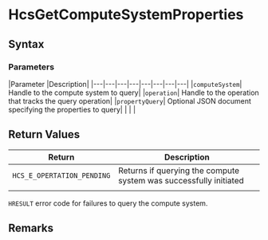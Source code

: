 # HcsGetComputeSystemProperties

## Syntax

### Parameters
|Parameter     |Description|
|---|---|---|---|---|---|---|---| 
|`computeSystem`| Handle to the compute system to query|
|`operation`| Handle to the operation that tracks the query operation|
|`propertyQuery`| Optional JSON document specifying the properties to query| 
|    |    | 

## Return Values
|Return | Description|
|---|---|
|`HCS_E_OPERTATION_PENDING`|Returns if querying the compute system was successfully initiated|
|     |     |

`HRESULT` error code for failures to query the compute system.

## Remarks